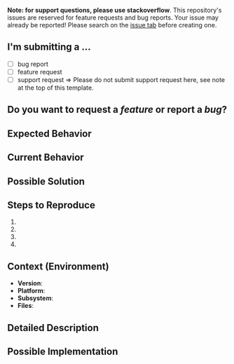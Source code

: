 **Note: for support questions, please use stackoverflow**.
This repository's issues are reserved for feature requests and bug reports.
Your issue may already be reported! Please search on the [issue tab](../) before creating one.

<!--- Provide a general summary of the issue in the Title above -->

## I'm submitting a ...
  - [ ] bug report
  - [ ] feature request
  - [ ] support request => Please do not submit support request here, see note at the top of this template.

## Do you want to request a *feature* or report a *bug*?

## Expected Behavior
<!--- Tell us what should happen -->

## Current Behavior
<!--- Tell us what happens instead of the expected behavior -->

## Possible Solution
<!--- Not obligatory, but suggest a fix/reason for the bug, -->

## Steps to Reproduce
<!--- Provide a link to a live example, or an unambiguous set of steps to -->
<!--- reproduce this bug. Include code to reproduce, if relevant -->
1.
2.
3.
4.

## Context (Environment)
<!--- How has this issue affected you? What are you trying to accomplish? -->
<!--- Providing context helps us come up with a solution that is most useful in the real world -->

<!--- Provide a general summary of the issue in the Title above -->
* **Version**: <!-- compulsory. you must provide your version -->
* **Platform**: <!-- either `uname -a` output, or if Windows, version and 32-bit or 64-bit -->
* **Subsystem**: <!-- optional. if known - please specify affected core module name -->
* **Files**: <!-- optional. if known - please specify affected files -->

## Detailed Description
<!--- Provide a detailed description of the change or addition you are proposing -->

## Possible Implementation
<!--- Not obligatory, but suggest an idea for implementing addition or change -->
